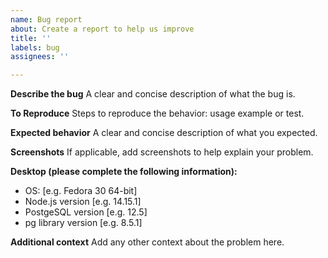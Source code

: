 ```yaml
---
name: Bug report
about: Create a report to help us improve
title: ''
labels: bug
assignees: ''

---
```


**Describe the bug**
A clear and concise description of what the bug is.

**To Reproduce**
Steps to reproduce the behavior: usage example or test.

**Expected behavior**
A clear and concise description of what you expected.

**Screenshots**
If applicable, add screenshots to help explain your problem.

**Desktop (please complete the following information):**
 - OS: [e.g. Fedora 30 64-bit]
 - Node.js version [e.g. 14.15.1]
 - PostgeSQL version [e.g. 12.5]
 - pg library version [e.g. 8.5.1]

**Additional context**
Add any other context about the problem here.

